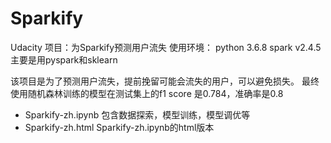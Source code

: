 # Sparkify
Udacity 项目：为Sparkify预测用户流失
使用环境：
python 3.6.8
spark v2.4.5
主要是用pyspark和sklearn

该项目是为了预测用户流失，提前挽留可能会流失的用户，可以避免损失。
最终使用随机森林训练的模型在测试集上的f1 score 是0.784，准确率是0.8

- Sparkify-zh.ipynb 包含数据探索，模型训练，模型调优等
- Sparkify-zh.html  Sparkify-zh.ipynb的html版本

